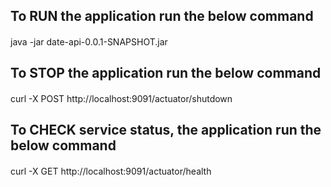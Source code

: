## To RUN the application run the below command
####
java -jar date-api-0.0.1-SNAPSHOT.jar
####

## To STOP the application run the below command
####
curl -X POST http://localhost:9091/actuator/shutdown
####

## To CHECK service status,  the application run the below command
####
curl -X GET http://localhost:9091/actuator/health
####

